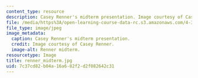 ```yaml
---
content_type: resource
description: Casey Renner's midterm presentation. Image courtesy of Casey Renner.
file: /media/https%3A/open-learning-course-data-rc.s3.amazonaws.com/4-370-interrogative-design-workshop-fall-2005/7c37cd82b04a16a682f2d2f082642c31_renner_midterm.jpg
file_type: image/jpeg
image_metadata:
  caption: Casey Renner's midterm presentation.
  credit: Image courtesy of Casey Renner.
  image-alt: Renner midterm.
resourcetype: Image
title: renner_midterm.jpg
uid: 7c37cd82-b04a-16a6-82f2-d2f082642c31
---
```

